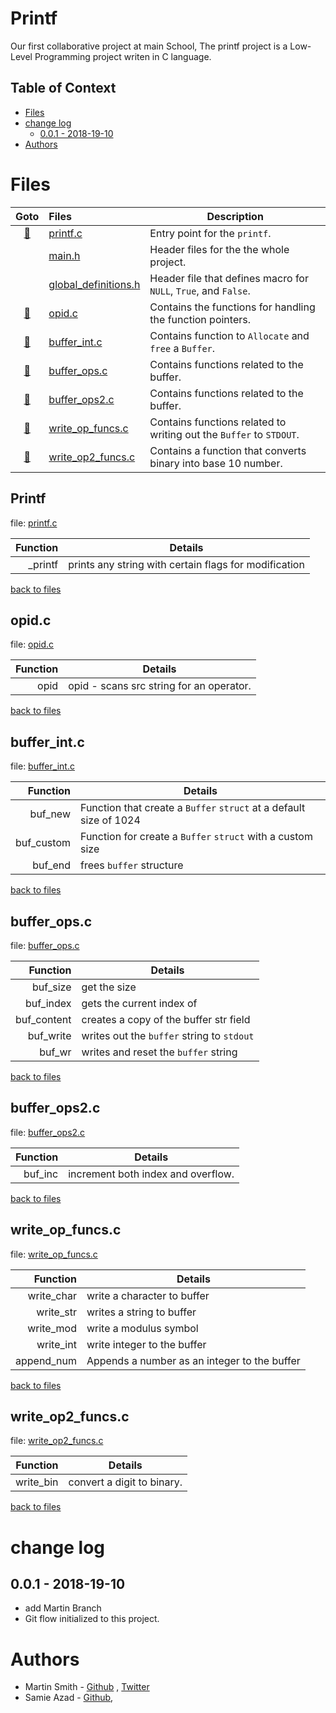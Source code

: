 # Printf
Our first collaborative project at main School, The printf project
is a Low-Level Programming project writen in C language.


## Table of Context
<!-- toc -->

- [Files](#Files)
- [change log](#change-log)
  * [0.0.1 - 2018-19-10](#001---2018-19-10)
- [Authors](#Authors)

<!-- tocstop -->
# Files

|          Goto          | Files                                          | Description                                                  |
| :--------------------: | :--------------------------------------------- | ------------------------------------------------------------ |
|      [📌](#printf)      | [printf.c](./printf.c)                         | Entry point for the `printf`.                                |
|                        | [main.h](./main.c)                   | Header files for the the whole project.                      |
|                        | [global_definitions.h](./global-definitions.h) | Header file that defines macro for `NULL`, `True`, and `False`. |
|      [📌](#opidc)       | [opid.c](./opid.c)                             | Contains the functions for handling the function pointers.   |
|   [📌](#buffer_intc)    | [buffer_int.c](./buffer_int.c)                 | Contains function to `Allocate` and `free` a `Buffer`.       |
|   [📌](#buffer_opsc)    | [buffer_ops.c](./buffer_ops.c)                 | Contains functions related to the buffer.                    |
|   [📌](#buffer_ops2c)   | [buffer_ops2.c](./buffer_ops2.c)               | Contains functions related to the buffer.                    |
| [📌](#write_op_funcsc)  | [write_op_funcs.c](./write_op_funcs.c)         | Contains functions related to writing out the `Buffer` to `STDOUT`. |
| [📌](#write_op2_funcsc) | [write_op2_funcs.c](write_op2_funcs.c)         | Contains a function that converts binary into base 10 number. |



## Printf

file: [printf.c](./printf.c)

| Function | Details                                               |
| -------: | ----------------------------------------------------- |
|  _printf | prints any string with certain flags for modification |



[back to files](#Files)



## opid.c

file: [opid.c](./opid.c)


| Function | Details                                  |
| -------: | ---------------------------------------- |
|     opid | opid - scans src string for an operator. |



[back to files](#Files)

## buffer_int.c  

file: [buffer_int.c](./buffer_int.c)  


|   Function | Details                                                      |
| ---------: | ------------------------------------------------------------ |
|    buf_new | Function that create a `Buffer` `struct` at a default size of 1024 |
| buf_custom | Function for create a `Buffer` `struct` with a custom size   |
|    buf_end | frees `buffer` structure                                     |


[back to files](#Files)

## buffer_ops.c  

file: [buffer_ops.c](./buffer_ops.c)  


|    Function | Details                                    |
| ----------: | ------------------------------------------ |
|    buf_size | get the size                               |
|   buf_index | gets the current index of                  |
| buf_content | creates a copy of the buffer str field     |
|   buf_write | writes out the `buffer` string to `stdout` |
|      buf_wr | writes and reset the `buffer` string       |

[back to files](#Files)



## buffer_ops2.c 

file: [buffer_ops2.c](./buffer_ops2.c)  


| Function | Details                            |
| -------: | ---------------------------------- |
|  buf_inc | increment both index and overflow. |

[back to files](#Files)

## write_op_funcs.c 

file: [write_op_funcs.c](./write_op_funcs.c)


|   Function | Details                                      |
| ---------: | -------------------------------------------- |
| write_char | write a character to buffer                  |
|  write_str | writes a string to buffer                    |
|  write_mod | write a modulus symbol                       |
|  write_int | write integer to the buffer                  |
| append_num | Appends a number as an integer to the buffer |



[back to files](#Files)

## write_op2_funcs.c 

file: [write_op2_funcs.c](./write_op2_funcs.c)


|  Function | Details                    |
| --------: | -------------------------- |
| write_bin | convert a digit to binary. |



[back to files](#Files)


# change log

## 0.0.1 - 2018-19-10
- add Martin Branch
- Git flow initialized to this project.



# Authors

- Martin Smith - [Github](http://github.com/Ostoyae) , [Twitter](https://twitter.com/@_Ostoyae)
- Samie Azad - [Github](https://github.com/sazad44), 
